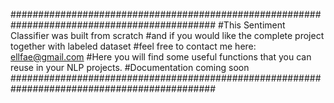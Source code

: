 #############################################################################################
#This Sentiment Classifier was built from scratch
#and if you would like the complete project together with labeled dataset
#feel free to contact me here: ellfae@gmail.com
#Here you will find some useful functions that you can reuse in your NLP projects.
#Documentation coming soon
#############################################################################################